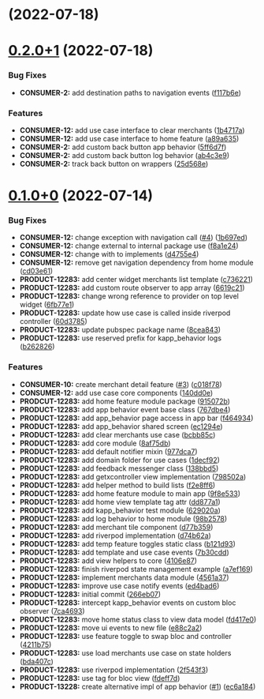 # [](https://github.com/luisburgos-kueski/arch_components/compare/v0.2.0+1...v) (2022-07-18)



# [0.2.0+1](https://github.com/luisburgos-kueski/arch_components/compare/v0.1.0+0...v0.2.0+1) (2022-07-18)


### Bug Fixes

* **CONSUMER-2:** add destination paths to navigation events ([f117b6e](https://github.com/luisburgos-kueski/arch_components/commit/f117b6e3e2cded48158d189f1c279d56de19d8a3))


### Features

* **CONSUMER-12:** add use case interface to clear merchants ([1b4717a](https://github.com/luisburgos-kueski/arch_components/commit/1b4717a4e3bf66b12deeb08054fc7ab69ecc5346))
* **CONSUMER-12:** add use case interface to home feature ([a89a635](https://github.com/luisburgos-kueski/arch_components/commit/a89a635c9a7264af4f8f89b16a14ba5bff0cfb4f))
* **CONSUMER-2:** add custom back button app behavior ([5ff6d7f](https://github.com/luisburgos-kueski/arch_components/commit/5ff6d7f6fe32145e807c1a7b9e392c4a744671a8))
* **CONSUMER-2:** add custom back button log behavior ([ab4c3e9](https://github.com/luisburgos-kueski/arch_components/commit/ab4c3e968707bb6388764f1392fbb0b44c3a36d3))
* **CONSUMER-2:** track back button on wrappers ([25d568e](https://github.com/luisburgos-kueski/arch_components/commit/25d568e206c6f201fd3ac889cbbcc315d2103885))



# [0.1.0+0](https://github.com/luisburgos-kueski/arch_components/compare/266eb0788647832f0f1a4c5a5b4773bb72c1005f...v0.1.0+0) (2022-07-14)


### Bug Fixes

* **CONSUMER-12:** change exception with navigation call ([#4](https://github.com/luisburgos-kueski/arch_components/issues/4)) ([1b697ed](https://github.com/luisburgos-kueski/arch_components/commit/1b697ed18456761c2a81dcc87b552fe0ea0afb99))
* **CONSUMER-12:** change external to internal package use ([f8a1e24](https://github.com/luisburgos-kueski/arch_components/commit/f8a1e24342269f7d62cca5b566f84b034ae1fcce))
* **CONSUMER-12:** change with to implements ([d4755e4](https://github.com/luisburgos-kueski/arch_components/commit/d4755e40f81501ed8e5a541e2e1641297839a7a2))
* **CONSUMER-12:** remove get navigation dependency from home module ([cd03e61](https://github.com/luisburgos-kueski/arch_components/commit/cd03e6106941185b31e09d034f9de298f6e7d509))
* **PRODUCT-12283:** add center widget merchants list template ([c736221](https://github.com/luisburgos-kueski/arch_components/commit/c7362215879bcf63da5ce79f2a5c474593c10f50))
* **PRODUCT-12283:** add custom route observer to app array ([6619c21](https://github.com/luisburgos-kueski/arch_components/commit/6619c21ceab3b97c55f8052f75a02cfaa2827384))
* **PRODUCT-12283:** change wrong reference to provider on top level widget ([6fb77e1](https://github.com/luisburgos-kueski/arch_components/commit/6fb77e1695d6d872bcc11f9a11f7f97cce7a63d5))
* **PRODUCT-12283:** update how use case is called inside riverpod controller ([60d3785](https://github.com/luisburgos-kueski/arch_components/commit/60d3785704757e9cc620d1d0332c03c0b87da63d))
* **PRODUCT-12283:** update pubspec package name ([8cea843](https://github.com/luisburgos-kueski/arch_components/commit/8cea8436dc419c285a8472c4f0870e17f7f79c6d))
* **PRODUCT-12283:** use reserved prefix for kapp_behavior logs ([b262826](https://github.com/luisburgos-kueski/arch_components/commit/b262826003d7fee0a400f54c785400ebe3d14058))


### Features

* **CONSUMER-10:** create merchant detail feature ([#3](https://github.com/luisburgos-kueski/arch_components/issues/3)) ([c018f78](https://github.com/luisburgos-kueski/arch_components/commit/c018f788d2f48388f1cde57f771e8385304fee92))
* **CONSUMER-12:** add use case core components ([140dd0e](https://github.com/luisburgos-kueski/arch_components/commit/140dd0e5e7254518e56f94e783eb0413502fbb1f))
* **PRODCUT-12283:** add home feature module package ([915072b](https://github.com/luisburgos-kueski/arch_components/commit/915072b80fc09c332c703717131e2e60860ef859))
* **PRODUCT-12283:** add app behavior event base class ([767dbe4](https://github.com/luisburgos-kueski/arch_components/commit/767dbe408088154e3b5e1e05b0de4c7d75699720))
* **PRODUCT-12283:** add app_behavior page access in app bar ([f464934](https://github.com/luisburgos-kueski/arch_components/commit/f464934af3a44db4b6996ea2ecd303aaa7813b43))
* **PRODUCT-12283:** add app_behavior shared screen ([ec1294e](https://github.com/luisburgos-kueski/arch_components/commit/ec1294ed5899b307f9ffa9587589b58f1d002708))
* **PRODUCT-12283:** add clear merchants use case ([bcbb85c](https://github.com/luisburgos-kueski/arch_components/commit/bcbb85c9fa4e17ee241546d486061ef52bd5c9eb))
* **PRODUCT-12283:** add core module ([8af75db](https://github.com/luisburgos-kueski/arch_components/commit/8af75dbceb231fe03f26fafd9905c59f4d4806aa))
* **PRODUCT-12283:** add default notifier mixin ([977dca7](https://github.com/luisburgos-kueski/arch_components/commit/977dca7664883a3493ba420cce53424804c89843))
* **PRODUCT-12283:** add domain folder for use cases ([1decf92](https://github.com/luisburgos-kueski/arch_components/commit/1decf9216770766de0691f1d2d75e4ba8acad01e))
* **PRODUCT-12283:** add feedback messenger class ([138bbd5](https://github.com/luisburgos-kueski/arch_components/commit/138bbd546113cbbff8d2d112fde3933e051efad7))
* **PRODUCT-12283:** add getxcontroller view implementation ([798502a](https://github.com/luisburgos-kueski/arch_components/commit/798502a6fe246bcc812499fe1252c3b97083d62e))
* **PRODUCT-12283:** add helper method to build lists ([f2e8ff6](https://github.com/luisburgos-kueski/arch_components/commit/f2e8ff6c7915570b31ab698a5f05190576c79da3))
* **PRODUCT-12283:** add home feature module to main app ([9f8e533](https://github.com/luisburgos-kueski/arch_components/commit/9f8e53324d9491e173a38d51d6926ad4f6dc50a7))
* **PRODUCT-12283:** add home view template tag attr ([dd877a1](https://github.com/luisburgos-kueski/arch_components/commit/dd877a1357574e141357b017f96f26c253d59c94))
* **PRODUCT-12283:** add kapp_behavior test module ([629020a](https://github.com/luisburgos-kueski/arch_components/commit/629020ade5382ec9a3154d02b79c44f978ea5b26))
* **PRODUCT-12283:** add log behavior to home module ([98b2578](https://github.com/luisburgos-kueski/arch_components/commit/98b25785ed0f4e2dde3f3483f9fb4592503567e3))
* **PRODUCT-12283:** add merchant tile component ([d77b359](https://github.com/luisburgos-kueski/arch_components/commit/d77b359de92c06a21965e6879fd0e7e04116f7b9))
* **PRODUCT-12283:** add riverpod implementation ([d74b62a](https://github.com/luisburgos-kueski/arch_components/commit/d74b62ad36620f661194312dc797a92b80dc10eb))
* **PRODUCT-12283:** add temp feature toggles static class ([b121d93](https://github.com/luisburgos-kueski/arch_components/commit/b121d931c28b4e334fe6bc97c1ced2a7406294c7))
* **PRODUCT-12283:** add template and use case events ([7b30cdd](https://github.com/luisburgos-kueski/arch_components/commit/7b30cdd986b12999c8b1707c83f9f50a71213ee2))
* **PRODUCT-12283:** add view helpers to core ([4106e87](https://github.com/luisburgos-kueski/arch_components/commit/4106e876dcb9d71e825917f59e7405b59a2006f0))
* **PRODUCT-12283:** finish riverpod state management example ([a7ef169](https://github.com/luisburgos-kueski/arch_components/commit/a7ef16998c0b1bef698a493c06d2b6559a514d08))
* **PRODUCT-12283:** implement merchants data module ([4561a37](https://github.com/luisburgos-kueski/arch_components/commit/4561a378c37225cf8920a1bed0fd5a42f8a99426))
* **PRODUCT-12283:** improve use case notify events ([ed4bad6](https://github.com/luisburgos-kueski/arch_components/commit/ed4bad627b2f39417ed2af2a87ab946ca44d389a))
* **PRODUCT-12283:** initial commit ([266eb07](https://github.com/luisburgos-kueski/arch_components/commit/266eb0788647832f0f1a4c5a5b4773bb72c1005f))
* **PRODUCT-12283:** intercept  kapp_behavior events on custom bloc observer ([7ca4693](https://github.com/luisburgos-kueski/arch_components/commit/7ca469357aa7b66c63021a3e425f188124432dd0))
* **PRODUCT-12283:** move home status class to view data model ([fd417e0](https://github.com/luisburgos-kueski/arch_components/commit/fd417e0aeb643a1cc3d39331ddd146bc66c370d7))
* **PRODUCT-12283:** move ui events to new file ([e88c2a2](https://github.com/luisburgos-kueski/arch_components/commit/e88c2a254b0f7ca4f55c0c23ddc789f84f6132cc))
* **PRODUCT-12283:** use feature toggle to swap bloc and controller ([4211b75](https://github.com/luisburgos-kueski/arch_components/commit/4211b75fb50be0fec3648b0d5d824debe04959e9))
* **PRODUCT-12283:** use load merchants use case on state holders ([bda407c](https://github.com/luisburgos-kueski/arch_components/commit/bda407ca765ae573b6a1523f837f72e086627b5e))
* **PRODUCT-12283:** use riverpod implementation ([2f543f3](https://github.com/luisburgos-kueski/arch_components/commit/2f543f3da430ce54bcc44620d41f1dd87505c800))
* **PRODUCT-12283:** use tag for bloc view ([fdeff7d](https://github.com/luisburgos-kueski/arch_components/commit/fdeff7d0007b2200198aab67f71f06958a98d033))
* **PRODUCT-13228:** create alternative impl of app behavior ([#1](https://github.com/luisburgos-kueski/arch_components/issues/1)) ([ec6a184](https://github.com/luisburgos-kueski/arch_components/commit/ec6a184904f70e1a7fa7ac19af7d3c59712dd196))



